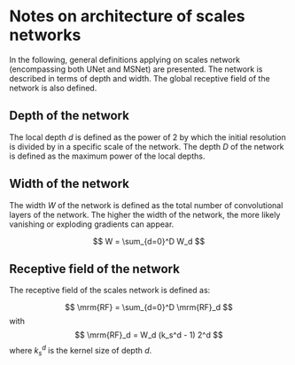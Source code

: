 # Notes on architecture of scales networks

In the following, general definitions applying on scales network (encompassing both UNet and MSNet) are presented. The network is described in terms of depth and width. The global receptive field of the network is also defined.

## Depth of the network

The local depth $d$ is defined as the power of 2 by which the initial resolution is divided by in a specific scale of the network. The depth $D$ of the network is defined as the maximum power of the local depths. 

## Width of the network

The width $W$ of the network is defined as the total number of convolutional layers of the network. The higher the width of the network, the more likely vanishing or exploding gradients can appear.

$$
W = \sum_{d=0}^D W_d
$$

## Receptive field of the network

The receptive field of the scales network is defined as:

$$
\mrm{RF} = \sum_{d=0}^D \mrm{RF}_d
$$
with
$$
\mrm{RF}_d = W_d (k_s^d - 1) 2^d
$$
where $k_s^d$ is the kernel size of depth $d$.